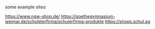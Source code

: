some example sites:

https://www.ngw-shop.de/
https://goethegymnasium-weimar.de/schulelerfirma/schulerfirma-produkte
https://shops.schul.ag